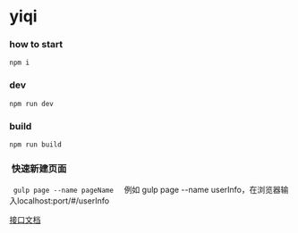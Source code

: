 # yiqi

###  how to start

`` npm i ``


### dev 

`` npm run dev ``


### build

`` npm run build ``



###  快速新建页面

``  gulp page --name pageName  ``
  
例如 gulp page --name userInfo，在浏览器输入localhost:port/#/userInfo

[接口文档](api.md)
